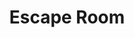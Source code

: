 ---
title: Escape Room
developers: [{name: "Karen Choi", school: "Harvard 2025"}, {name: "Crystal Liang", school: "MIT 2025"}]
image: "https://res.cloudinary.com/dbopxlpuy/image/upload/c_scale,f_auto,w_800/v1622764850/Escape%20Room/Screenshot_2021-06-03_escape-room_lt6ip6.png"
altText: "Starry Background"
techStack: ["Vue", "Firebase", "SCSS"]

---